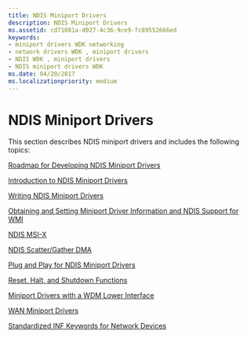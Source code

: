 ```yaml
---
title: NDIS Miniport Drivers
description: NDIS Miniport Drivers
ms.assetid: cd71081a-d027-4c36-9ce9-fc89552666ed
keywords:
- miniport drivers WDK networking
- network drivers WDK , miniport drivers
- NDIS WDK , miniport drivers
- NDIS miniport drivers WDK
ms.date: 04/20/2017
ms.localizationpriority: medium
---
```


# NDIS Miniport Drivers





This section describes NDIS miniport drivers and includes the following topics:

[Roadmap for Developing NDIS Miniport Drivers](roadmap-for-developing-ndis-miniport-drivers.md)

[Introduction to NDIS Miniport Drivers](introduction-to-ndis-miniport-drivers.md)

[Writing NDIS Miniport Drivers](writing-ndis-miniport-drivers.md)

[Obtaining and Setting Miniport Driver Information and NDIS Support for WMI](obtaining-and-setting-miniport-driver-information-and-ndis-support-for.md)

[NDIS MSI-X](ndis-msi-x.md)

[NDIS Scatter/Gather DMA](ndis-scatter-gather-dma.md)

[Plug and Play for NDIS Miniport Drivers](plug-and-play-for-ndis-miniport-drivers.md)

[Reset, Halt, and Shutdown Functions](reset--halt--and-shutdown-functions.md)

[Miniport Drivers with a WDM Lower Interface](miniport-drivers-with-a-wdm-lower-interface.md)

[WAN Miniport Drivers](wan-miniport-drivers.md)

[Standardized INF Keywords for Network Devices](standardized-inf-keywords-for-network-devices.md)

 

 





